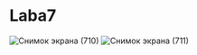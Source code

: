 # Laba7
![Снимок экрана (710)](https://github.com/BorisDeLaMar/Laba7/assets/91004615/5d086ae3-09cf-4cbf-8b79-5a3abf0fb882)
![Снимок экрана (711)](https://github.com/BorisDeLaMar/Laba7/assets/91004615/b6e2244b-eab4-47c1-bbd4-d8f5e0fca982)
